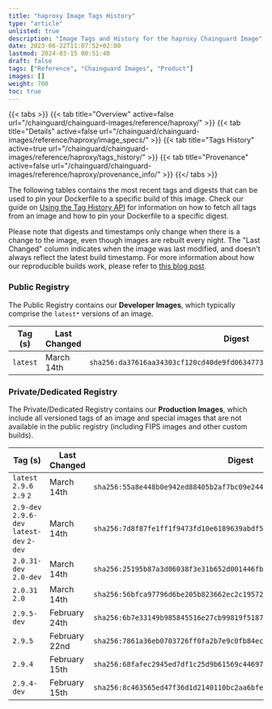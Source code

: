 ```yaml
---
title: "haproxy Image Tags History"
type: "article"
unlisted: true
description: "Image Tags and History for the haproxy Chainguard Image"
date: 2023-06-22T11:07:52+02:00
lastmod: 2024-03-15 00:51:40
draft: false
tags: ["Reference", "Chainguard Images", "Product"]
images: []
weight: 700
toc: true
---
```


{{< tabs >}}
{{< tab title="Overview" active=false url="/chainguard/chainguard-images/reference/haproxy/" >}}
{{< tab title="Details" active=false url="/chainguard/chainguard-images/reference/haproxy/image_specs/" >}}
{{< tab title="Tags History" active=true url="/chainguard/chainguard-images/reference/haproxy/tags_history/" >}}
{{< tab title="Provenance" active=false url="/chainguard/chainguard-images/reference/haproxy/provenance_info/" >}}
{{</ tabs >}}

The following tables contains the most recent tags and digests that can be used to pin your Dockerfile to a specific build of this image. Check our guide on [Using the Tag History API](/chainguard/chainguard-images/using-the-tag-history-api/) for information on how to fetch all tags from an image and how to pin your Dockerfile to a specific digest.

Please note that digests and timestamps only change when there is a change to the image, even though images are rebuilt every night. The "Last Changed" column indicates when the image was last modified, and doesn't always reflect the latest build timestamp. For more information about how our reproducible builds work, please refer to [this blog post](https://www.chainguard.dev/unchained/reproducing-chainguards-reproducible-image-builds).

### Public Registry
The Public Registry contains our **Developer Images**, which typically comprise the `latest*` versions of an image.

| Tag (s)   | Last Changed | Digest                                                                    |
|-----------|--------------|---------------------------------------------------------------------------|
|  `latest` | March 14th   | `sha256:da37616aa34303cf120cd40de9fd0634773a229c9869e0311d34a7ee2b4871a1` |


### Private/Dedicated Registry
The Private/Dedicated Registry contains our **Production Images**, which include all versioned tags of an image and special images that are not available in the public registry (including FIPS images and other custom builds).

| Tag (s)                                     | Last Changed  | Digest                                                                    |
|---------------------------------------------|---------------|---------------------------------------------------------------------------|
|  `latest` `2.9.6` `2.9` `2`                 | March 14th    | `sha256:55a8e448b0e942ed88405b2af7bc09e2449ae7549547a694ca053bbc9345e9e3` |
|  `2.9-dev` `2.9.6-dev` `latest-dev` `2-dev` | March 14th    | `sha256:7d8f87fe1ff1f9473fd10e6189639abdf5167c5c9a0842e23be321f24077c0b7` |
|  `2.0.31-dev` `2.0-dev`                     | March 14th    | `sha256:25195b87a3d06038f3e31b652d001446fb54799b0fb3215e9cd482b5b58add90` |
|  `2.0.31` `2.0`                             | March 14th    | `sha256:56bfca97796d6be205b823662ec2c195724e01c02c158e2008909261258320e3` |
|  `2.9.5-dev`                                | February 24th | `sha256:6b7e33149b985845516e27cb99819f5187cbf52dd733dce6390c5aaa12024c12` |
|  `2.9.5`                                    | February 22nd | `sha256:7861a36eb0703726ff0fa2b7e9c0fb84ece4685fcdac29ee387e6c3e4a7d45a9` |
|  `2.9.4`                                    | February 15th | `sha256:68fafec2945ed7df1c25d9b61569c446977852e5524525d100a486206d5c04ab` |
|  `2.9.4-dev`                                | February 15th | `sha256:8c463565ed47f36d1d2140110bc2aa6bfe01f7c33875e38c15554d2edf6660e4` |

